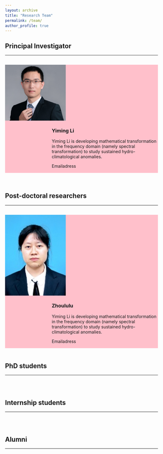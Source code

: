 ```yaml
---
layout: archive
title: "Research Team"
permalink: /team/
author_profile: true
---
```


<style>
.members{
    background-color:pink;
    width:600px
    boarder:solid 1px gray;
    overflow:hidden;
}
.pic{
    width:200px;
    float:left;
}
.pic img{
display:block;
width:200px
}
.text{
    background-colar:green;
    width:350px;
    float:right;
}
</style>

<hr-bold>
<h2>Principal Investigator</h2>
<hr><br>
<div class="members">
<div class="pic">
<img src="/images/LYM.png" alt="" />
</div>
<div class="text">
<h3>Yiming Li</h3>
<p>Yiming Li is developing mathematical transformation in the frequency domain (namely spectral transformation) to study sustained hydro-climatological anomalies.</p>

<p>Emailadress</p>
</div>
</div>

<br>
<br>

<hr-bold>
<h2>Post-doctoral researchers</h2>
<hr><br>
<div class="members">
 <div class="pic">
<img src="/images/zhoululu.jpg" alt="" />
 </div>
<div class="text">
<h3>Zhoululu</h3>
<p>Yiming Li is developing mathematical transformation in the frequency domain (namely spectral transformation) to study sustained hydro-climatological anomalies.</p>

<p>Emailadress</p>
</div>
</div>

<br>

<hr-bold>
<h2>PhD students</h2>
<hr><br>

<br>


<hr-bold>
<h2>Internship students</h2>
<hr><br>

<br>

<hr-bold>
<h2>Alumni</h2>
<hr><br>

<br>
